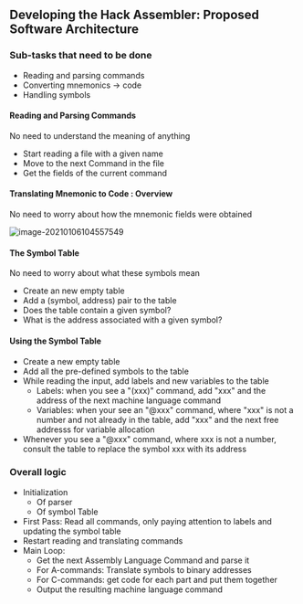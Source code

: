 ## Developing the Hack Assembler: Proposed Software Architecture



### Sub-tasks that need to be done

- Reading and parsing commands
- Converting mnemonics -> code
- Handling symbols



#### Reading and Parsing Commands

No need to understand the meaning of anything

- Start reading a file with a given name
- Move to the next Command in the file 
- Get the fields of the current command





#### Translating Mnemonic to Code : Overview

No need to worry about how the mnemonic fields were obtained

![image-20210106104557549](https://loyioblog.oss-cn-beijing.aliyuncs.com/LoyioBlog/20210106BwZkHV.png)



#### The Symbol Table

No need to worry about what these symbols mean

- Create an new empty table
- Add a (symbol, address) pair to the table
- Does the table contain a given symbol?
- What is the address associated with a given symbol?



#### Using the Symbol Table

- Create a new empty table
- Add all the pre-defined symbols to the table
- While reading the input, add labels and new variables to the table
  - Labels: when you see a "(xxx)" command, add "xxx" and the address of the next machine language command
  - Variables: when your see an "@xxx" command, where "xxx" is not a number and not already in the table, add "xxx" and the next free addresss for variable allocation
- Whenever you see a "@xxx" command, where xxx is not a number, consult the table to replace the symbol xxx with its address





### Overall logic

- Initialization
  - Of parser
  - Of symbol Table
- First Pass: Read all commands, only paying attention to labels and updating the symbol table
- Restart reading and translating commands
- Main Loop:
  - Get the next Assembly Language Command and parse it
  - For A-commands: Translate symbols to binary addresses
  - For C-commands: get code for each part and put them together 
  - Output the resulting machine language command 

